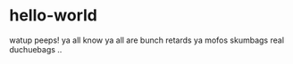 # hello-world
watup peeps!
ya all know ya all are bunch retards ya mofos 
skumbags real duchuebags ..
